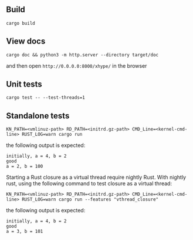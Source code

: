 ## Build

``` 
cargo build
```

## View docs

``` 
cargo doc && python3 -m http.server --directory target/doc
```

and then open `http://0.0.0.0:8000/xhype/` in the browser

## Unit tests

``` 
cargo test -- --test-threads=1
```

## Standalone tests

``` 
KN_PATH=<vmlinuz-path> RD_PATH=<initrd.gz-path> CMD_Line=<kernel-cmd-line> RUST_LOG=warn cargo run
```

the following output is expected:

``` 
initially, a = 4, b = 2
good
a = 2, b = 100
```

Starting a Rust closure as a virtual thread require nightly Rust. With nightly rust, using the following command to test closure as a virtual thread:

``` 
KN_PATH=<vmlinuz-path> RD_PATH=<initrd.gz-path> CMD_Line=<kernel-cmd-line> RUST_LOG=warn cargo run --features "vthread_closure"
```

the following output is expected:

``` 
initially, a = 4, b = 2
good
a = 3, b = 101
```
